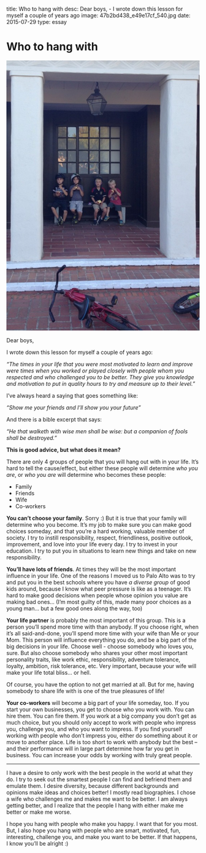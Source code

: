 title: Who to hang with
desc: Dear boys, - I wrote down this lesson for myself a couple of years ago
image: 47b2bd438_e49e17cf_540.jpg
date: 2015-07-29
type: essay

<h1>Who to hang with</h1>
<img src="/static/media/47b2bd438_e49e17cf_540.jpg" />
<p>Dear boys,</p>
<p>I wrote down this lesson for myself a couple of years ago:</p>
<p><em>“The times in your life that you were most motivated to learn and improve were times when you worked or played closely with people whom you respected and who challenged you to be better. They give you knowledge and motivation to put in quality hours to try and measure up to their level.”</em></p>
<p>I’ve always heard a saying that goes something like:</p>
<p><em>“Show me your friends and I’ll show you your future”</em></p>
<p>And there is a bible excerpt that says:</p>
<p><em>“He that walketh with wise men shall be wise: but a companion of fools shall be destroyed.”</em></p>
<p><strong>This is good advice, but what does it mean?</strong></p>
<p>There are only 4 groups of people that you will hang out with in your life. It’s hard to tell the cause/effect, but either these people will determine <em>who you are</em>, or <em>who you are</em> will determine who becomes these people:</p>
<ul><li>Family</li>
<li>Friends</li>
<li>Wife</li>
<li>Co-workers</li>
</ul><p><strong>You can’t choose your family</strong>. Sorry :) But it is true that your family will determine who you become. It’s my job to make sure you can make good choices someday, and that you’re a hard working, valuable member of society. I try to instill responsibility, respect, friendliness, positive outlook, improvement, and love into your life every day. I try to invest in your education. I try to put you in situations to learn new things and take on new responsibility.</p>
<p><strong>You’ll have lots of friends</strong>. At times they will be the most important influence in your life. One of the reasons I moved us to Palo Alto was to try and put you in the best schools where you have <em>a diverse group</em> of good kids around, because I know what peer pressure is like as a teenager. It’s hard to make good decisions when people whose opinion you value are making bad ones... (I’m most guilty of this, made many poor choices as a young man... but a few good ones along the way, too)</p>
<p><strong>Your life partner</strong> is probably the most important of this group. This is a person you’ll spend more time with than anybody. If you choose right, when it’s all said-and-done, you’ll spend more time with your wife than Me or your Mom. This person will influence everything you do, and be a big part of the big decisions in your life. Choose well - choose somebody who loves you, sure. But also choose somebody who shares your other most important personality traits, like work ethic, responsibility, adventure tolerance, loyalty, ambition, risk tolerance, etc. Very important, because your wife will make your life total bliss... or hell.</p>
<p>Of course, you have the option to not get married at all. But for me, having somebody to share life with is one of the true pleasures of life!</p>
<p><strong>Your co-workers</strong> will become a big part of your life someday, too. If you start your own businesses, you get to choose who you work with. You can hire them. You can fire them. If you work at a big company you don’t get as much choice, but you should only accept to work with people who impress you, challenge you, and who you want to impress. If you find yourself working with people who don’t impress you, either do something about it or move to another place. Life is too short to work with anybody but the best – and their performance will in large part determine how far you get in business. You can increase your odds by working with truly great people.</p>
<hr/><p>I have a desire to only work with the best people in the world at what they do. I try to seek out the smartest people I can find and befriend them and emulate them. I desire diversity, because different backgrounds and opinions make ideas and choices better! I mostly read biographies. I chose a wife who challenges me and makes me want to be better. I am always getting better, and I realize that the people I hang with either make me better or make me worse.</p>
<p>I hope you hang with people who make you happy. I want that for you most. But, I also hope you hang with people who are smart, motivated, fun, interesting, challenge you, and make you want to be better. If that happens, I know you’ll be alright :)</p>

